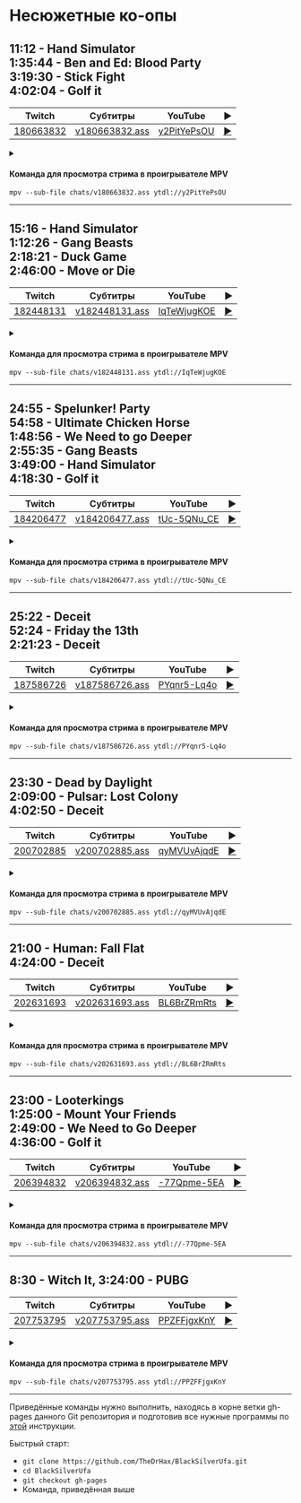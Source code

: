 <!-- video.js -->
<link href="https://cdnjs.cloudflare.com/ajax/libs/video.js/6.3.3/video-js.css" rel="stylesheet">
<script src="https://cdnjs.cloudflare.com/ajax/libs/video.js/6.3.3/video.js"></script>
<!-- videojs-youtube -->
<script src="https://cdnjs.cloudflare.com/ajax/libs/videojs-youtube/2.4.1/Youtube.js"></script>
<!-- libjass -->
<link href="https://cdn.jsdelivr.net/npm/libjass@0.11.0/libjass.css" rel="stylesheet">
<script src="https://cdn.jsdelivr.net/npm/libjass@0.11.0/libjass.js"></script>
<!-- videojs-ass -->
<link href="https://cdn.jsdelivr.net/npm/videojs-ass@0.8.0/src/videojs.ass.css" rel="stylesheet">
<script src="https://cdn.jsdelivr.net/npm/videojs-ass@0.8.0/src/videojs.ass.js"></script>
<!-- videojs-resolution-switcher -->
<script src="https://cdn.jsdelivr.net/npm/videojs-resolution-switcher@0.4.2/lib/videojs-resolution-switcher.min.js"></script>

<script>
function createPlayer(id, youtube, twitch) {
  videojs(id, {
    controls: true,
    nativeControlsForTouch: false,
    width: 640,
    height: 360,
    fluid: true,
    plugins: {
      ass: {
        src: ["../chats/v" + twitch + ".ass"],
        delay: -0.1,
      },
      videoJsResolutionSwitcher: {
        default: 'high',
        dynamicLabel: true
      }
    },
    techOrder: ["youtube"],
    sources: [{
      "type": "video/youtube",
      "src": "https://www.youtube.com/watch?v=" + youtube
    }]
  });
}
</script>

# Несюжетные ко-опы

## 11:12 - Hand Simulator<br>1:35:44 - Ben and Ed: Blood Party<br>3:19:30 - Stick Fight<br>4:02:04 - Golf it

| Twitch | Субтитры | YouTube | ▶ |
| ------ | -------- | ------- | - |
| [180663832](https://www.twitch.tv/videos/180663832) | [v180663832.ass](../chats/v180663832.ass) | [y2PitYePsOU](https://www.youtube.com/watch?v=y2PitYePsOU) | <a href="/src/player.html?v=y2PitYePsOU&s=180663832" onclick="return openPlayer180663832()">▶</a> |

<script>
  function openPlayer180663832() {
    createPlayer("player-y2PitYePsOU", "y2PitYePsOU", "180663832");
    document.getElementById("spoiler-y2PitYePsOU").click();
    return false;
  }
</script>

<details>
  <summary id="spoiler-y2PitYePsOU"></summary>

  <div class="player-wrapper" style="margin-top: 32px">
    <video
      id="player-y2PitYePsOU"
      class="video-js vjs-default-skin vjs-big-play-centered" />
  </div>
</details>

#### Команда для просмотра стрима в проигрывателе MPV

```
mpv --sub-file chats/v180663832.ass ytdl://y2PitYePsOU
```

----
## 15:16 - Hand Simulator<br>1:12:26 - Gang Beasts<br>2:18:21 - Duck Game<br>2:46:00 - Move or Die

| Twitch | Субтитры | YouTube | ▶ |
| ------ | -------- | ------- | - |
| [182448131](https://www.twitch.tv/videos/182448131) | [v182448131.ass](../chats/v182448131.ass) | [IqTeWjugKOE](https://www.youtube.com/watch?v=IqTeWjugKOE) | <a href="/src/player.html?v=IqTeWjugKOE&s=182448131" onclick="return openPlayer182448131()">▶</a> |

<script>
  function openPlayer182448131() {
    createPlayer("player-IqTeWjugKOE", "IqTeWjugKOE", "182448131");
    document.getElementById("spoiler-IqTeWjugKOE").click();
    return false;
  }
</script>

<details>
  <summary id="spoiler-IqTeWjugKOE"></summary>

  <div class="player-wrapper" style="margin-top: 32px">
    <video
      id="player-IqTeWjugKOE"
      class="video-js vjs-default-skin vjs-big-play-centered" />
  </div>
</details>

#### Команда для просмотра стрима в проигрывателе MPV

```
mpv --sub-file chats/v182448131.ass ytdl://IqTeWjugKOE
```

----
## 24:55 - Spelunker! Party<br>54:58 - Ultimate Chicken Horse<br>1:48:56 - We Need to go Deeper<br>2:55:35 - Gang Beasts<br>3:49:00 - Hand Simulator<br>4:18:30 - Golf it

| Twitch | Субтитры | YouTube | ▶ |
| ------ | -------- | ------- | - |
| [184206477](https://www.twitch.tv/videos/184206477) | [v184206477.ass](../chats/v184206477.ass) | [tUc-5QNu_CE](https://www.youtube.com/watch?v=tUc-5QNu_CE) | <a href="/src/player.html?v=tUc-5QNu_CE&s=184206477" onclick="return openPlayer184206477()">▶</a> |

<script>
  function openPlayer184206477() {
    createPlayer("player-tUc-5QNu_CE", "tUc-5QNu_CE", "184206477");
    document.getElementById("spoiler-tUc-5QNu_CE").click();
    return false;
  }
</script>

<details>
  <summary id="spoiler-tUc-5QNu_CE"></summary>

  <div class="player-wrapper" style="margin-top: 32px">
    <video
      id="player-tUc-5QNu_CE"
      class="video-js vjs-default-skin vjs-big-play-centered" />
  </div>
</details>

#### Команда для просмотра стрима в проигрывателе MPV

```
mpv --sub-file chats/v184206477.ass ytdl://tUc-5QNu_CE
```

----
## 25:22 - Deceit<br>52:24 - Friday the 13th<br>2:21:23 - Deceit

| Twitch | Субтитры | YouTube | ▶ |
| ------ | -------- | ------- | - |
| [187586726](https://www.twitch.tv/videos/187586726) | [v187586726.ass](../chats/v187586726.ass) | [PYqnr5-Lq4o](https://www.youtube.com/watch?v=PYqnr5-Lq4o) | <a href="/src/player.html?v=PYqnr5-Lq4o&s=187586726" onclick="return openPlayer187586726()">▶</a> |

<script>
  function openPlayer187586726() {
    createPlayer("player-PYqnr5-Lq4o", "PYqnr5-Lq4o", "187586726");
    document.getElementById("spoiler-PYqnr5-Lq4o").click();
    return false;
  }
</script>

<details>
  <summary id="spoiler-PYqnr5-Lq4o"></summary>

  <div class="player-wrapper" style="margin-top: 32px">
    <video
      id="player-PYqnr5-Lq4o"
      class="video-js vjs-default-skin vjs-big-play-centered" />
  </div>
</details>

#### Команда для просмотра стрима в проигрывателе MPV

```
mpv --sub-file chats/v187586726.ass ytdl://PYqnr5-Lq4o
```

----
## 23:30 - Dead by Daylight<br>2:09:00 - Pulsar: Lost Colony<br>4:02:50 - Deceit

| Twitch | Субтитры | YouTube | ▶ |
| ------ | -------- | ------- | - |
| [200702885](https://www.twitch.tv/videos/200702885) | [v200702885.ass](../chats/v200702885.ass) | [qyMVUvAjqdE](https://www.youtube.com/watch?v=qyMVUvAjqdE) | <a href="/src/player.html?v=qyMVUvAjqdE&s=200702885" onclick="return openPlayer200702885()">▶</a> |

<script>
  function openPlayer200702885() {
    createPlayer("player-qyMVUvAjqdE", "qyMVUvAjqdE", "200702885");
    document.getElementById("spoiler-qyMVUvAjqdE").click();
    return false;
  }
</script>

<details>
  <summary id="spoiler-qyMVUvAjqdE"></summary>

  <div class="player-wrapper" style="margin-top: 32px">
    <video
      id="player-qyMVUvAjqdE"
      class="video-js vjs-default-skin vjs-big-play-centered" />
  </div>
</details>

#### Команда для просмотра стрима в проигрывателе MPV

```
mpv --sub-file chats/v200702885.ass ytdl://qyMVUvAjqdE
```

----
## 21:00 - Human: Fall Flat<br>4:24:00 - Deceit

| Twitch | Субтитры | YouTube | ▶ |
| ------ | -------- | ------- | - |
| [202631693](https://www.twitch.tv/videos/202631693) | [v202631693.ass](../chats/v202631693.ass) | [BL6BrZRmRts](https://www.youtube.com/watch?v=BL6BrZRmRts) | <a href="/src/player.html?v=BL6BrZRmRts&s=202631693" onclick="return openPlayer202631693()">▶</a> |

<script>
  function openPlayer202631693() {
    createPlayer("player-BL6BrZRmRts", "BL6BrZRmRts", "202631693");
    document.getElementById("spoiler-BL6BrZRmRts").click();
    return false;
  }
</script>

<details>
  <summary id="spoiler-BL6BrZRmRts"></summary>

  <div class="player-wrapper" style="margin-top: 32px">
    <video
      id="player-BL6BrZRmRts"
      class="video-js vjs-default-skin vjs-big-play-centered" />
  </div>
</details>

#### Команда для просмотра стрима в проигрывателе MPV

```
mpv --sub-file chats/v202631693.ass ytdl://BL6BrZRmRts
```

----
## 23:00 - Looterkings<br>1:25:00 - Mount Your Friends<br>2:49:00 - We Need to Go Deeper<br>4:36:00 - Golf it

| Twitch | Субтитры | YouTube | ▶ |
| ------ | -------- | ------- | - |
| [206394832](https://www.twitch.tv/videos/206394832) | [v206394832.ass](../chats/v206394832.ass) | [-77Qpme-5EA](https://www.youtube.com/watch?v=-77Qpme-5EA) | <a href="/src/player.html?v=-77Qpme-5EA&s=206394832" onclick="return openPlayer206394832()">▶</a> |

<script>
  function openPlayer206394832() {
    createPlayer("player--77Qpme-5EA", "-77Qpme-5EA", "206394832");
    document.getElementById("spoiler--77Qpme-5EA").click();
    return false;
  }
</script>

<details>
  <summary id="spoiler--77Qpme-5EA"></summary>

  <div class="player-wrapper" style="margin-top: 32px">
    <video
      id="player--77Qpme-5EA"
      class="video-js vjs-default-skin vjs-big-play-centered" />
  </div>
</details>

#### Команда для просмотра стрима в проигрывателе MPV

```
mpv --sub-file chats/v206394832.ass ytdl://-77Qpme-5EA
```

----
## 8:30 - Witch It, 3:24:00 - PUBG

| Twitch | Субтитры | YouTube | ▶ |
| ------ | -------- | ------- | - |
| [207753795](https://www.twitch.tv/videos/207753795) | [v207753795.ass](../chats/v207753795.ass) | [PPZFFjgxKnY](https://www.youtube.com/watch?v=PPZFFjgxKnY) | <a href="/src/player.html?v=PPZFFjgxKnY&s=207753795" onclick="return openPlayer207753795()">▶</a> |

<script>
  function openPlayer207753795() {
    createPlayer("player-PPZFFjgxKnY", "PPZFFjgxKnY", "207753795");
    document.getElementById("spoiler-PPZFFjgxKnY").click();
    return false;
  }
</script>

<details>
  <summary id="spoiler-PPZFFjgxKnY"></summary>

  <div class="player-wrapper" style="margin-top: 32px">
    <video
      id="player-PPZFFjgxKnY"
      class="video-js vjs-default-skin vjs-big-play-centered" />
  </div>
</details>

#### Команда для просмотра стрима в проигрывателе MPV

```
mpv --sub-file chats/v207753795.ass ytdl://PPZFFjgxKnY
```

----

Приведённые команды нужно выполнить, находясь в корне ветки gh-pages данного Git репозитория и подготовив все нужные программы по [этой](../tutorials/watch-online.md) инструкции.

Быстрый старт:
* `git clone https://github.com/TheDrHax/BlackSilverUfa.git`
* `cd BlackSilverUfa`
* `git checkout gh-pages`
* Команда, приведённая выше

